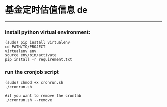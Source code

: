 # 基金定时估值信息 de
-----------
### install python virtual environment:
```
(sudo) pip install virtualenv
cd PATH/TO/PROJECT
virtualenv env
source env/bin/activate
pip install -r requirement.txt
```

### run the cronjob script
```
(sudo) chmod +x cronrun.sh
./cronrun.sh

#if you want to remove the crontab
./cronrun.sh --remove
```
